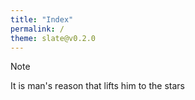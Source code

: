 ```yaml
---
title: "Index"
permalink: /
theme: slate@v0.2.0
---
```


> [!note]
> It is man's reason that lifts him to the stars
